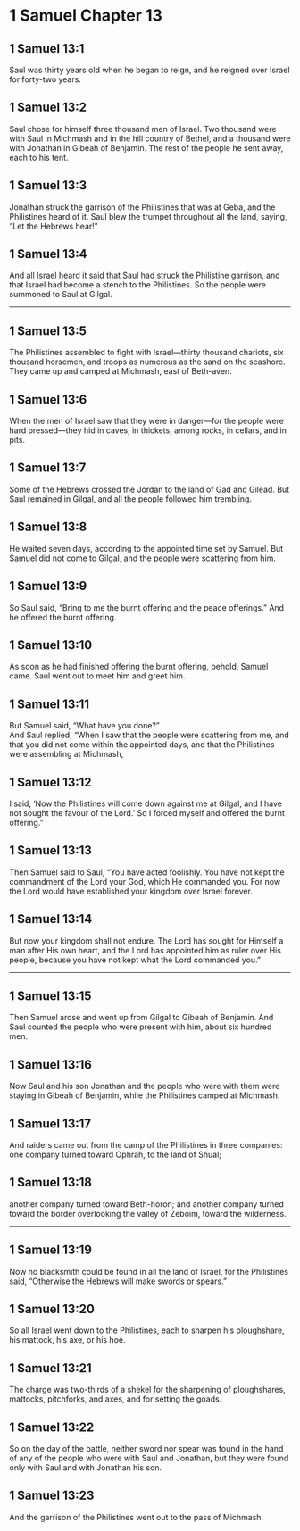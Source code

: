 # 1 Samuel Chapter 13

## 1 Samuel 13:1

Saul was thirty years old when he began to reign, and he reigned over Israel for forty-two years.

## 1 Samuel 13:2

Saul chose for himself three thousand men of Israel. Two thousand were with Saul in Michmash and in the hill country of Bethel, and a thousand were with Jonathan in Gibeah of Benjamin. The rest of the people he sent away, each to his tent.

## 1 Samuel 13:3

Jonathan struck the garrison of the Philistines that was at Geba, and the Philistines heard of it. Saul blew the trumpet throughout all the land, saying, “Let the Hebrews hear!”

## 1 Samuel 13:4

And all Israel heard it said that Saul had struck the Philistine garrison, and that Israel had become a stench to the Philistines. So the people were summoned to Saul at Gilgal.

---

## 1 Samuel 13:5

The Philistines assembled to fight with Israel—thirty thousand chariots, six thousand horsemen, and troops as numerous as the sand on the seashore. They came up and camped at Michmash, east of Beth-aven.

## 1 Samuel 13:6

When the men of Israel saw that they were in danger—for the people were hard pressed—they hid in caves, in thickets, among rocks, in cellars, and in pits.

## 1 Samuel 13:7

Some of the Hebrews crossed the Jordan to the land of Gad and Gilead. But Saul remained in Gilgal, and all the people followed him trembling.

## 1 Samuel 13:8

He waited seven days, according to the appointed time set by Samuel. But Samuel did not come to Gilgal, and the people were scattering from him.

## 1 Samuel 13:9

So Saul said, “Bring to me the burnt offering and the peace offerings.” And he offered the burnt offering.

## 1 Samuel 13:10

As soon as he had finished offering the burnt offering, behold, Samuel came. Saul went out to meet him and greet him.

## 1 Samuel 13:11

But Samuel said, “What have you done?”  
And Saul replied, “When I saw that the people were scattering from me, and that you did not come within the appointed days, and that the Philistines were assembling at Michmash,

## 1 Samuel 13:12

I said, ‘Now the Philistines will come down against me at Gilgal, and I have not sought the favour of the Lord.’ So I forced myself and offered the burnt offering.”

## 1 Samuel 13:13

Then Samuel said to Saul, “You have acted foolishly. You have not kept the commandment of the Lord your God, which He commanded you. For now the Lord would have established your kingdom over Israel forever.

## 1 Samuel 13:14

But now your kingdom shall not endure. The Lord has sought for Himself a man after His own heart, and the Lord has appointed him as ruler over His people, because you have not kept what the Lord commanded you.”

---

## 1 Samuel 13:15

Then Samuel arose and went up from Gilgal to Gibeah of Benjamin. And Saul counted the people who were present with him, about six hundred men.

## 1 Samuel 13:16

Now Saul and his son Jonathan and the people who were with them were staying in Gibeah of Benjamin, while the Philistines camped at Michmash.

## 1 Samuel 13:17

And raiders came out from the camp of the Philistines in three companies: one company turned toward Ophrah, to the land of Shual;

## 1 Samuel 13:18

another company turned toward Beth-horon; and another company turned toward the border overlooking the valley of Zeboim, toward the wilderness.

---

## 1 Samuel 13:19

Now no blacksmith could be found in all the land of Israel, for the Philistines said, “Otherwise the Hebrews will make swords or spears.”

## 1 Samuel 13:20

So all Israel went down to the Philistines, each to sharpen his ploughshare, his mattock, his axe, or his hoe.

## 1 Samuel 13:21

The charge was two-thirds of a shekel for the sharpening of ploughshares, mattocks, pitchforks, and axes, and for setting the goads.

## 1 Samuel 13:22

So on the day of the battle, neither sword nor spear was found in the hand of any of the people who were with Saul and Jonathan, but they were found only with Saul and with Jonathan his son.

## 1 Samuel 13:23

And the garrison of the Philistines went out to the pass of Michmash.
